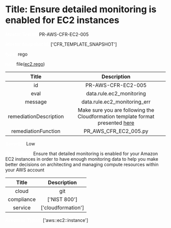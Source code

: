



# Title: Ensure detailed monitoring is enabled for EC2 instances


***<font color="white">Master Test Id:</font>*** PR-AWS-CFR-EC2-005

***<font color="white">Master Snapshot Id:</font>*** ['CFR_TEMPLATE_SNAPSHOT']

***<font color="white">type:</font>*** rego

***<font color="white">rule:</font>*** file([ec2.rego])  
  
  
  
  

|Title|Description|
| :---: | :---: |
|id|PR-AWS-CFR-EC2-005|
|eval|data.rule.ec2_monitoring|
|message|data.rule.ec2_monitoring_err|
|remediationDescription|Make sure you are following the Cloudformation template format presented <a href='https://docs.aws.amazon.com/AWSCloudFormation/latest/UserGuide/aws-properties-ec2-instance.html#cfn-ec2-instance-monitoring' target='_blank'>here</a>|
|remediationFunction|PR_AWS_CFR_EC2_005.py|


***<font color="white">Severity:</font>*** Low

***<font color="white">Description:</font>*** Ensure that detailed monitoring is enabled for your Amazon EC2 instances in order to have enough monitoring data to help you make better decisions on architecting and managing compute resources within your AWS account  
  
  

|Title|Description|
| :---: | :---: |
|cloud|git|
|compliance|['NIST 800']|
|service|['cloudformation']|


***<font color="white">Resource Types:</font>*** ['aws::ec2::instance']


[ec2.rego]: https://github.com/prancer-io/prancer-compliance-test/tree/master/aws/iac/ec2.rego
